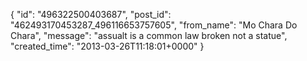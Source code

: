  {
   "id": "496322500403687",
   "post_id": "462493170453287_496116653757605",
   "from_name": "Mo Chara Do Chara",
   "message": "assualt is a common law broken not a statue",
   "created_time": "2013-03-26T11:18:01+0000"
 }
